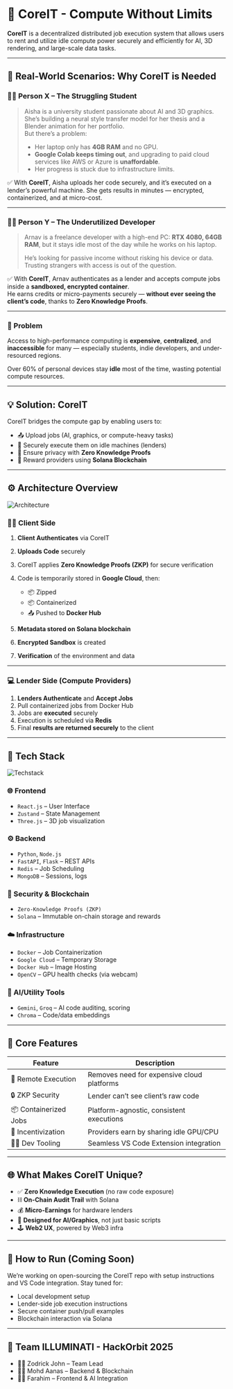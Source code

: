 # 🔗 CoreIT - Compute Without Limits

**CoreIT** is a decentralized distributed job execution system that allows users to rent and utilize idle compute power securely and efficiently for AI, 3D rendering, and large-scale data tasks. 

---

## 📘 Real-World Scenarios: Why CoreIT is Needed

### 👩‍🎓 Person X – The Struggling Student

> Aisha is a university student passionate about AI and 3D graphics. She’s building a neural style transfer model for her thesis and a Blender animation for her portfolio.  
> But there’s a problem:  
> - Her laptop only has **4GB RAM** and no GPU.  
> - **Google Colab keeps timing out**, and upgrading to paid cloud services like AWS or Azure is **unaffordable**.  
> - Her progress is stuck due to infrastructure limits.

✅ With **CoreIT**, Aisha uploads her code securely, and it’s executed on a lender’s powerful machine. She gets results in minutes — encrypted, containerized, and at micro-cost.

---

### 👨‍💻 Person Y – The Underutilized Developer

> Arnav is a freelance developer with a high-end PC: **RTX 4080, 64GB RAM**, but it stays idle most of the day while he works on his laptop.  
>
> He’s looking for passive income without risking his device or data. Trusting strangers with access is out of the question.

✅ With **CoreIT**, Arnav authenticates as a lender and accepts compute jobs inside a **sandboxed, encrypted container**.  
He earns credits or micro-payments securely — **without ever seeing the client’s code**, thanks to **Zero Knowledge Proofs**.

---

### 🚀 Problem

Access to high-performance computing is **expensive**, **centralized**, and **inaccessible** for many — especially students, indie developers, and under-resourced regions. 

Over 60% of personal devices stay **idle** most of the time, wasting potential compute resources.

---

## 💡 Solution: CoreIT

CoreIT bridges the compute gap by enabling users to:

- 📤 Upload jobs (AI, graphics, or compute-heavy tasks)
- 🧠 Securely execute them on idle machines (lenders)
- 🔐 Ensure privacy with **Zero Knowledge Proofs**
- 💸 Reward providers using **Solana Blockchain**

---

## ⚙️ Architecture Overview

![Architecture](architecture.png)

### 👨‍💻 Client Side

1. **Client Authenticates** via CoreIT
2. **Uploads Code** securely
3. CoreIT applies **Zero Knowledge Proofs (ZKP)** for secure verification
4. Code is temporarily stored in **Google Cloud**, then:
   - 📦 Zipped
   - 📦 Containerized
   - 📤 Pushed to **Docker Hub**

5. **Metadata stored on Solana blockchain**
6. **Encrypted Sandbox** is created
7. **Verification** of the environment and data

---

### 💻 Lender Side (Compute Providers)

1. **Lenders Authenticate** and **Accept Jobs**
2. Pull containerized jobs from Docker Hub
3. Jobs are **executed** securely
4. Execution is scheduled via **Redis**
5. Final **results are returned securely** to the client

---

## 🧰 Tech Stack

![Techstack](techstack.png)

### 🌐 Frontend
- `React.js` – User Interface
- `Zustand` – State Management
- `Three.js` – 3D job visualization

### ⚙️ Backend
- `Python`, `Node.js`
- `FastAPI`, `Flask` – REST APIs
- `Redis` – Job Scheduling
- `MongoDB` – Sessions, logs

### 🔐 Security & Blockchain
- `Zero-Knowledge Proofs (ZKP)`
- `Solana` – Immutable on-chain storage and rewards

### ☁️ Infrastructure
- `Docker` – Job Containerization
- `Google Cloud` – Temporary Storage
- `Docker Hub` – Image Hosting
- `OpenCV` – GPU health checks (via webcam)

### 🤖 AI/Utility Tools
- `Gemini`, `Groq` – AI code auditing, scoring
- `Chroma` – Code/data embeddings

---

## 🌟 Core Features

| Feature | Description |
|--------|-------------|
| 🔁 Remote Execution | Removes need for expensive cloud platforms |
| 🔒 ZKP Security | Lender can’t see client’s raw code |
| 📦 Containerized Jobs | Platform-agnostic, consistent executions |
| 💸 Incentivization | Providers earn by sharing idle GPU/CPU |
| 🧑‍💻 Dev Tooling | Seamless VS Code Extension integration |

---

## 🌐 What Makes CoreIT Unique?

- ✅ **Zero Knowledge Execution** (no raw code exposure)
- ⛓ **On-Chain Audit Trail** with Solana
- 💰 **Micro-Earnings** for hardware lenders
- 🧠 **Designed for AI/Graphics**, not just basic scripts
- 🕹️ **Web2 UX**, powered by Web3 infra

---

## 🔧 How to Run (Coming Soon)

We’re working on open-sourcing the CoreIT repo with setup instructions and VS Code integration. Stay tuned for:

- Local development setup
- Lender-side job execution instructions
- Secure container push/pull examples
- Blockchain interaction via Solana

---

## 👥 Team ILLUMINATI - HackOrbit 2025

- 🧑‍💻 Zodrick John – Team Lead  
- 🧑‍💻 Mohd Aanas – Backend & Blockchain  
- 🧑‍💻 Farahim – Frontend & AI Integration

